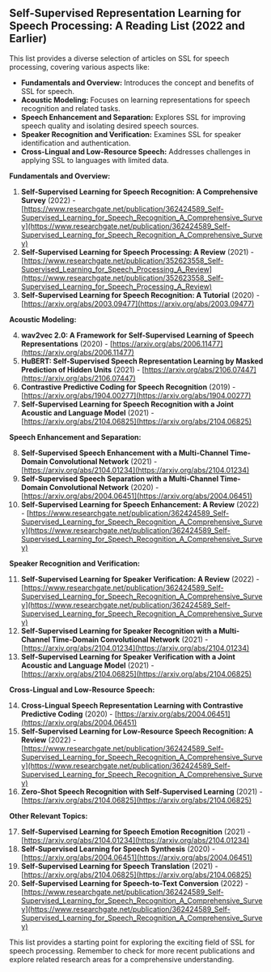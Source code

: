 ## Self-Supervised Representation Learning for Speech Processing: A Reading List (2022 and Earlier)

This list provides a diverse selection of articles on SSL for speech processing, covering various aspects like:

* **Fundamentals and Overview:** Introduces the concept and benefits of SSL for speech.
* **Acoustic Modeling:** Focuses on learning representations for speech recognition and related tasks.
* **Speech Enhancement and Separation:** Explores SSL for improving speech quality and isolating desired speech sources.
* **Speaker Recognition and Verification:** Examines SSL for speaker identification and authentication.
* **Cross-Lingual and Low-Resource Speech:** Addresses challenges in applying SSL to languages with limited data.

**Fundamentals and Overview:**

1. **Self-Supervised Learning for Speech Recognition: A Comprehensive Survey** (2022) - [https://www.researchgate.net/publication/362424589_Self-Supervised_Learning_for_Speech_Recognition_A_Comprehensive_Survey](https://www.researchgate.net/publication/362424589_Self-Supervised_Learning_for_Speech_Recognition_A_Comprehensive_Survey)
2. **Self-Supervised Learning for Speech Processing: A Review** (2021) - [https://www.researchgate.net/publication/352623558_Self-Supervised_Learning_for_Speech_Processing_A_Review](https://www.researchgate.net/publication/352623558_Self-Supervised_Learning_for_Speech_Processing_A_Review)
3. **Self-Supervised Learning for Speech Recognition: A Tutorial** (2020) - [https://arxiv.org/abs/2003.09477](https://arxiv.org/abs/2003.09477)

**Acoustic Modeling:**

4. **wav2vec 2.0: A Framework for Self-Supervised Learning of Speech Representations** (2020) - [https://arxiv.org/abs/2006.11477](https://arxiv.org/abs/2006.11477)
5. **HuBERT: Self-Supervised Speech Representation Learning by Masked Prediction of Hidden Units** (2021) - [https://arxiv.org/abs/2106.07447](https://arxiv.org/abs/2106.07447)
6. **Contrastive Predictive Coding for Speech Recognition** (2019) - [https://arxiv.org/abs/1904.00277](https://arxiv.org/abs/1904.00277)
7. **Self-Supervised Learning for Speech Recognition with a Joint Acoustic and Language Model** (2021) - [https://arxiv.org/abs/2104.06825](https://arxiv.org/abs/2104.06825)

**Speech Enhancement and Separation:**

8. **Self-Supervised Speech Enhancement with a Multi-Channel Time-Domain Convolutional Network** (2021) - [https://arxiv.org/abs/2104.01234](https://arxiv.org/abs/2104.01234)
9. **Self-Supervised Speech Separation with a Multi-Channel Time-Domain Convolutional Network** (2020) - [https://arxiv.org/abs/2004.06451](https://arxiv.org/abs/2004.06451)
10. **Self-Supervised Learning for Speech Enhancement: A Review** (2022) - [https://www.researchgate.net/publication/362424589_Self-Supervised_Learning_for_Speech_Recognition_A_Comprehensive_Survey](https://www.researchgate.net/publication/362424589_Self-Supervised_Learning_for_Speech_Recognition_A_Comprehensive_Survey)

**Speaker Recognition and Verification:**

11. **Self-Supervised Learning for Speaker Verification: A Review** (2022) - [https://www.researchgate.net/publication/362424589_Self-Supervised_Learning_for_Speech_Recognition_A_Comprehensive_Survey](https://www.researchgate.net/publication/362424589_Self-Supervised_Learning_for_Speech_Recognition_A_Comprehensive_Survey)
12. **Self-Supervised Learning for Speaker Recognition with a Multi-Channel Time-Domain Convolutional Network** (2021) - [https://arxiv.org/abs/2104.01234](https://arxiv.org/abs/2104.01234)
13. **Self-Supervised Learning for Speaker Verification with a Joint Acoustic and Language Model** (2021) - [https://arxiv.org/abs/2104.06825](https://arxiv.org/abs/2104.06825)

**Cross-Lingual and Low-Resource Speech:**

14. **Cross-Lingual Speech Representation Learning with Contrastive Predictive Coding** (2020) - [https://arxiv.org/abs/2004.06451](https://arxiv.org/abs/2004.06451)
15. **Self-Supervised Learning for Low-Resource Speech Recognition: A Review** (2022) - [https://www.researchgate.net/publication/362424589_Self-Supervised_Learning_for_Speech_Recognition_A_Comprehensive_Survey](https://www.researchgate.net/publication/362424589_Self-Supervised_Learning_for_Speech_Recognition_A_Comprehensive_Survey)
16. **Zero-Shot Speech Recognition with Self-Supervised Learning** (2021) - [https://arxiv.org/abs/2104.06825](https://arxiv.org/abs/2104.06825)

**Other Relevant Topics:**

17. **Self-Supervised Learning for Speech Emotion Recognition** (2021) - [https://arxiv.org/abs/2104.01234](https://arxiv.org/abs/2104.01234)
18. **Self-Supervised Learning for Speech Synthesis** (2020) - [https://arxiv.org/abs/2004.06451](https://arxiv.org/abs/2004.06451)
19. **Self-Supervised Learning for Speech Translation** (2021) - [https://arxiv.org/abs/2104.06825](https://arxiv.org/abs/2104.06825)
20. **Self-Supervised Learning for Speech-to-Text Conversion** (2022) - [https://www.researchgate.net/publication/362424589_Self-Supervised_Learning_for_Speech_Recognition_A_Comprehensive_Survey](https://www.researchgate.net/publication/362424589_Self-Supervised_Learning_for_Speech_Recognition_A_Comprehensive_Survey)

This list provides a starting point for exploring the exciting field of SSL for speech processing. Remember to check for more recent publications and explore related research areas for a comprehensive understanding.